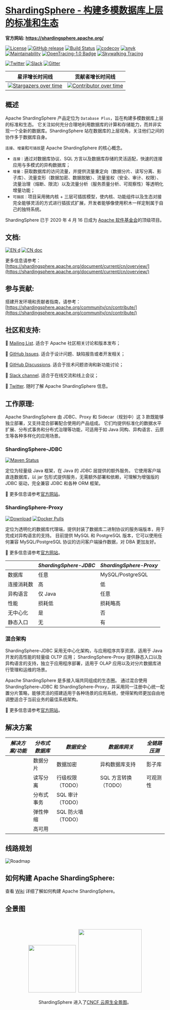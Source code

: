 # [ShardingSphere - 构建多模数据库上层的标准和生态](https://shardingsphere.apache.org/index_zh.html)

**官方网站: https://shardingsphere.apache.org/**

[![License](https://img.shields.io/badge/license-Apache%202-4EB1BA.svg)](https://www.apache.org/licenses/LICENSE-2.0.html)
[![GitHub release](https://img.shields.io/github/release/apache/shardingsphere.svg)](https://github.com/apache/shardingsphere/releases)
[![Build Status](https://api.travis-ci.org/apache/shardingsphere.svg?branch=master&status=created)](https://travis-ci.org/apache/shardingsphere)
[![codecov](https://codecov.io/gh/apache/shardingsphere/branch/master/graph/badge.svg)](https://codecov.io/gh/apache/shardingsphere)
[![snyk](https://snyk.io/test/github/apache/shardingsphere/badge.svg?targetFile=pom.xml)](https://snyk.io/test/github/apache/shardingsphere?targetFile=pom.xml)
[![Maintainability](https://cloud.quality-gate.com/dashboard/api/badge?projectName=apache_shardingsphere&branchName=master)](https://cloud.quality-gate.com/dashboard/branches/30#overview)
[![OpenTracing-1.0 Badge](https://img.shields.io/badge/OpenTracing--1.0-enabled-blue.svg)](http://opentracing.io)
[![Skywalking Tracing](https://img.shields.io/badge/Skywalking%20Tracing-enable-brightgreen.svg)](https://github.com/apache/skywalking)

[![Twitter](https://img.shields.io/twitter/url/https/twitter.com/ShardingSphere.svg?style=social&label=Follow%20%40ShardingSphere)](https://twitter.com/ShardingSphere)
[![Slack](https://img.shields.io/badge/%20Slack-ShardingSphere%20Channel-blueviolet)](https://join.slack.com/t/apacheshardingsphere/shared_invite/zt-sbdde7ie-SjDqo9~I4rYcR18bq0SYTg)
[![Gitter](https://badges.gitter.im/shardingsphere/shardingsphere.svg)](https://gitter.im/shardingsphere/Lobby)

**星评增长时间线**                   |  **贡献者增长时间线**
:---------------------------------:|:------------------------------------:
[![Stargazers over time](https://starchart.cc/apache/shardingsphere.svg)](https://starchart.cc/apache/shardingsphere)  |  [![Contributor over time](https://contributor-graph-api.apiseven.com/contributors-svg?chart=contributorOverTime&repo=apache/shardingsphere)](https://www.apiseven.com/en/contributor-graph?chart=contributorOverTime&repo=apache/shardingsphere)

## 概述

Apache ShardingSphere 产品定位为 `Database Plus`，旨在构建多模数据库上层的标准和生态。
它关注如何充分合理地利用数据库的计算和存储能力，而并非实现一个全新的数据库。ShardingSphere 站在数据库的上层视角，关注他们之间的协作多于数据库自身。

`连接`、`增量`和`可插拔`是 Apache ShardingSphere 的核心概念。

- `连接：`通过对数据库协议、SQL 方言以及数据库存储的灵活适配，快速的连接应用与多模式的异构数据库；
- `增量：`获取数据库的访问流量，并提供流量重定向（数据分片、读写分离、影子库）、流量变形（数据加密、数据脱敏）、流量鉴权（安全、审计、权限）、流量治理（熔断、限流）以及流量分析（服务质量分析、可观察性）等透明化增量功能；
- `可插拔：`项目采用微内核 + 三层可插拔模型，使内核、功能组件以及生态对接完全能够灵活的方式进行插拔式扩展，开发者能够像使用积木一样定制属于自己的独特系统。

ShardingSphere 已于 2020 年 4 月 16 日成为 [Apache 软件基金会](https://apache.org/index.html#projects-list)的顶级项目。

## 文档:

[![EN d](https://img.shields.io/badge/document-English-blue.svg)](https://shardingsphere.apache.org/document/current/en/overview/)
[![CN doc](https://img.shields.io/badge/文档-中文版-blue.svg)](https://shardingsphere.apache.org/document/current/cn/overview/)

更多信息请参考：[https://shardingsphere.apache.org/document/current/cn/overview/](https://shardingsphere.apache.org/document/current/cn/overview/)

## 参与贡献:

搭建开发环境和贡献者指南，请参考：[https://shardingsphere.apache.org/community/cn/contribute/](https://shardingsphere.apache.org/community/cn/contribute/)

## 社区和支持:

:link: [Mailing List](dev@shardingsphere.apache.org). 适合于 Apache 社区相关讨论和版本发布；

:link: [GitHub Issues](https://github.com/apache/shardingsphere/issues). 适合于设计问题、缺陷报告或者开发相关；

:link: [GitHub Discussions](https://github.com/apache/shardingsphere/discussions). 适合于技术问题咨询和新功能讨论；

:link: [Slack channel](https://join.slack.com/t/apacheshardingsphere/shared_invite/zt-sbdde7ie-SjDqo9~I4rYcR18bq0SYTg). 适合于在线交流和线上会议；

:link: [Twitter](https://twitter.com/ShardingSphere). 随时了解 Apache ShardingSphere 信息。

## 工作原理:

Apache ShardingSphere 由 JDBC、Proxy 和 Sidecar（规划中）这 3 款既能够独立部署，又支持混合部署配合使用的产品组成。
它们均提供标准化的数据水平扩展、分布式事务和分布式治理等功能，可适用于如 Java 同构、异构语言、云原生等各种多样化的应用场景。

### ShardingSphere-JDBC

[![Maven Status](https://maven-badges.herokuapp.com/maven-central/org.apache.shardingsphere/shardingsphere-jdbc/badge.svg)](https://mvnrepository.com/artifact/org.apache.shardingsphere/shardingsphere-jdbc)

定位为轻量级 Java 框架，在 Java 的 JDBC 层提供的额外服务。
它使用客户端直连数据库，以 jar 包形式提供服务，无需额外部署和依赖，可理解为增强版的 JDBC 驱动，完全兼容 JDBC 和各种 ORM 框架。

:link: 更多信息请参考[官方网站](https://shardingsphere.apache.org/document/current/cn/overview/#shardingsphere-jdbc)。

### ShardingSphere-Proxy

[![Download](https://img.shields.io/badge/release-download-orange.svg)](https://apache.org/dyn/closer.cgi?path=shardingsphere/5.0.0-beta/apache-shardingsphere-5.0.0-beta-shardingsphere-proxy-bin.tar.gz)
[![Docker Pulls](https://img.shields.io/docker/pulls/apache/sharding-proxy.svg)](https://store.docker.com/community/images/apache/sharding-proxy)

定位为透明化的数据库代理端，提供封装了数据库二进制协议的服务端版本，用于完成对异构语言的支持。
目前提供 MySQL 和 PostgreSQL 版本，它可以使用任何兼容 MySQL/PostgreSQL 协议的访问客户端操作数据，对 DBA 更加友好。

:link: 更多信息请参考[官方网站](https://shardingsphere.apache.org/document/current/en/overview/#shardingsphere-proxy)。

|           | *ShardingSphere-JDBC* | *ShardingSphere-Proxy* |
| --------- | --------------------- | ---------------------- |
| 数据库     | 任意                   | MySQL/PostgreSQL       |
| 连接消耗数  | 高                    | 低                     |
| 异构语言    | 仅 Java               | 任意                   |
| 性能       | 损耗低                 | 损耗略高                |
| 无中心化    | 是                    | 否                     |
| 静态入口    | 无                    | 有                     |

### 混合架构

ShardingSphere-JDBC 采用无中心化架构，与应用程序共享资源，适用于 Java 开发的高性能的轻量级 OLTP 应用；
ShardingSphere-Proxy 提供静态入口以及异构语言的支持，独立于应用程序部署，适用于 OLAP 应用以及对分片数据库进行管理和运维的场景。

Apache ShardingSphere 是多接入端共同组成的生态圈。
通过混合使用 ShardingSphere-JDBC 和 ShardingSphere-Proxy，并采用同一注册中心统一配置分片策略，能够灵活的搭建适用于各种场景的应用系统，使得架构师更加自由地调整适合于当前业务的最佳系统架构。

:link: 更多信息请参考[官方网站](https://shardingsphere.apache.org/document/current/en/overview/#hybrid-architecture)。

## 解决方案

| *解决方案/功能* |  *分布式数据库* | *数据安全*        | *数据库网关*        | *全链路压测* |
| ------------- | ------------- | ----------------| ----------------- | ---------- |
|               | 数据分片       | 数据加密          | 异构数据库支持       | 影子库     |
|               | 读写分离       | 行级权限（TODO）   | SQL 方言转换（TODO）| 可观测性    |
|               | 分布式事务     | SQL 审计（TODO）   |                   |           |
|               | 弹性伸缩       | SQL 防火墙（TODO） |                   |           |
|               | 高可用        |                   |                   |           |

## 线路规划

![Roadmap](https://shardingsphere.apache.org/document/current/img/roadmap.png)

## 如何构建 Apache ShardingSphere:

查看 [Wiki](https://github.com/apache/shardingsphere/wiki) 详细了解如何构建 Apache ShardingSphere。

## 全景图

<p align="center">
<br/><br/>
<img src="https://landscape.cncf.io/images/left-logo.svg" width="150"/>&nbsp;&nbsp;<img src="https://landscape.cncf.io/images/right-logo.svg" width="200"/>
<br/><br/>
ShardingSphere 进入了<a href="https://landscape.cncf.io/landscape=observability-and-analysis&license=apache-license-2-0">CNCF 云原生全景图</a>。
</p>
